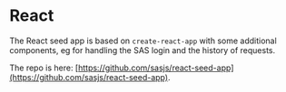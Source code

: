 React
====================

The React seed app is based on `create-react-app` with some additional components, eg for handling the SAS login and the history of requests.

The repo is here:  [https://github.com/sasjs/react-seed-app](https://github.com/sasjs/react-seed-app).
